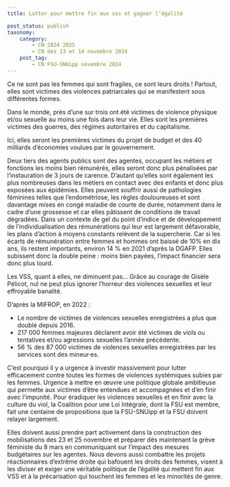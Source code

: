 ```yaml
---
title: Lutter pour mettre fin aux vss et gagner l’égalité

post_status: publish
taxonomy:
    category:
        - CN 2024 2025
        - CN des 13 et 14 novembre 2024
    post_tag:
        - CN FSU-SNUipp novembre 2024
---
```


Ce ne sont pas les femmes qui sont fragiles, ce sont leurs droits ! Partout, elles sont victimes des violences patriarcales qui se manifestent sous différentes formes.

Dans le monde, près d’une sur trois ont été victimes de violence physique et/ou sexuelle au moins une fois dans leur vie. Elles sont les premières victimes des guerres, des régimes autoritaires et du capitalisme.

Ici, elles seront les premières victimes du projet de budget et des 40 milliards d’économies voulues par le gouvernement.

Deux tiers des agents publics sont des agentes, occupant les métiers et fonctions les moins bien rémunérés, elles seront donc plus pénalisées par l’instauration de 3 jours de carence. D’autant qu’elles sont également les plus nombreuses dans les métiers en contact avec des enfants et donc plus exposées aux épidémies. Elles peuvent souffrir aussi de pathologies féminines telles que l’endométriose, les règles douloureuses et sont davantage mises en congé maladie de courte de durée, notamment dans le cadre d’une grossesse et car elles pâtissent de conditions de travail dégradées. Dans un contexte de gel du point d’indice et de développement de l’individualisation des rémunérations qui leur est largement défavorable, les plans d’action à moyens constants relèvent de la supercherie. Car si les écarts de rémunération entre femmes et hommes ont baissé de 10% en dix ans, ils restent importants, environ 14 % en 2021 d’après la DGAFP. Elles subissent donc la double peine : moins bien payées, l’impact financier sera donc plus lourd.

Les VSS, quant à elles, ne diminuent pas… Grâce au courage de Gisèle Pélicot, nul ne peut plus ignorer l’horreur des violences sexuelles et leur effroyable banalité.

D’après la MIFROP, en 2022 :

- Le nombre de victimes de violences sexuelles enregistrées a plus que doublé depuis 2016.
- 217 000 femmes majeures déclarent avoir été victimes de viols ou tentatives et/ou agressions sexuelles l’année précédente.
- 56 % des 87 000 victimes de violences sexuelles enregistrées par les services sont des mineur·es.

C’est pourquoi il y a urgence à investir massivement pour lutter efficacement contre toutes les formes de violences systémiques subies par les femmes. Urgence à mettre en œuvre une politique globale ambitieuse qui permette aux victimes d’être entendues et accompagnées et d’en finir avec l’impunité. Pour éradiquer les violences sexuelles et en finir avec la culture du viol, la Coalition pour une Loi Intégrale, dont la FSU est membre, fait une centaine de propositions que la FSU-SNUipp et la FSU doivent relayer largement.

Elles doivent aussi prendre part activement dans la construction des mobilisations des 23 et 25 novembre et préparer dès maintenant la grève féministe du 8 mars en communiquant sur l’impact des mesures budgétaires sur les agentes. Nous devons aussi combattre les projets réactionnaires d’extrême droite qui bafouent les droits des femmes, visent à les diviser et exiger une véritable politique de l’égalité qui mettent fin aux VSS et à la précarisation qui touchent les femmes et les minorités de genre.
